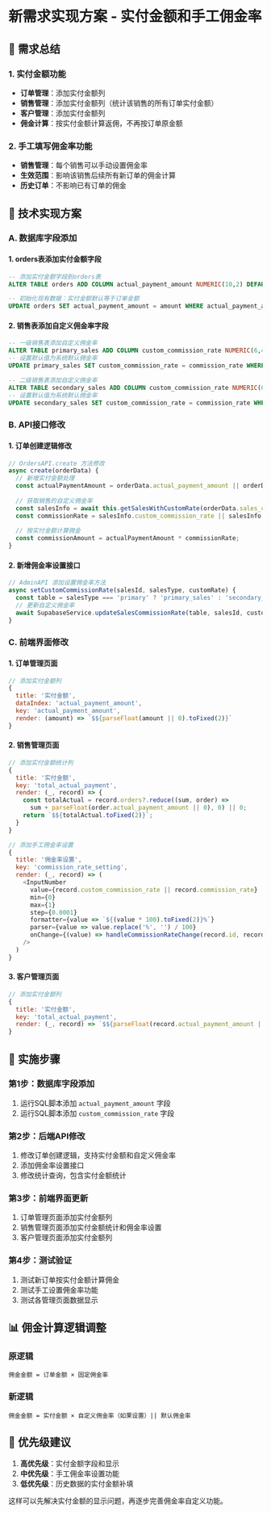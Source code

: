 # 新需求实现方案 - 实付金额和手工佣金率

## 🎯 需求总结

### 1. 实付金额功能
- **订单管理**：添加实付金额列
- **销售管理**：添加实付金额列（统计该销售的所有订单实付金额）
- **客户管理**：添加实付金额列  
- **佣金计算**：按实付金额计算返佣，不再按订单原金额

### 2. 手工填写佣金率功能
- **销售管理**：每个销售可以手动设置佣金率
- **生效范围**：影响该销售后续所有新订单的佣金计算
- **历史订单**：不影响已有订单的佣金

## 🔧 技术实现方案

### A. 数据库字段添加

#### 1. orders表添加实付金额字段
```sql
-- 添加实付金额字段到orders表
ALTER TABLE orders ADD COLUMN actual_payment_amount NUMERIC(10,2) DEFAULT 0.00;

-- 初始化现有数据：实付金额默认等于订单金额
UPDATE orders SET actual_payment_amount = amount WHERE actual_payment_amount IS NULL;
```

#### 2. 销售表添加自定义佣金率字段
```sql
-- 一级销售表添加自定义佣金率
ALTER TABLE primary_sales ADD COLUMN custom_commission_rate NUMERIC(6,4);
-- 设置默认值为系统默认佣金率
UPDATE primary_sales SET custom_commission_rate = commission_rate WHERE custom_commission_rate IS NULL;

-- 二级销售表添加自定义佣金率  
ALTER TABLE secondary_sales ADD COLUMN custom_commission_rate NUMERIC(6,4);
-- 设置默认值为系统默认佣金率
UPDATE secondary_sales SET custom_commission_rate = commission_rate WHERE custom_commission_rate IS NULL;
```

### B. API接口修改

#### 1. 订单创建逻辑修改
```javascript
// OrdersAPI.create 方法修改
async create(orderData) {
  // 新增实付金额处理
  const actualPaymentAmount = orderData.actual_payment_amount || orderData.amount;
  
  // 获取销售的自定义佣金率
  const salesInfo = await this.getSalesWithCustomRate(orderData.sales_code);
  const commissionRate = salesInfo.custom_commission_rate || salesInfo.commission_rate;
  
  // 按实付金额计算佣金
  const commissionAmount = actualPaymentAmount * commissionRate;
}
```

#### 2. 新增佣金率设置接口
```javascript
// AdminAPI 添加设置佣金率方法
async setCustomCommissionRate(salesId, salesType, customRate) {
  const table = salesType === 'primary' ? 'primary_sales' : 'secondary_sales';
  // 更新自定义佣金率
  await SupabaseService.updateSalesCommissionRate(table, salesId, customRate);
}
```

### C. 前端界面修改

#### 1. 订单管理页面
```javascript
// 添加实付金额列
{
  title: '实付金额',
  dataIndex: 'actual_payment_amount',
  key: 'actual_payment_amount',
  render: (amount) => `$${parseFloat(amount || 0).toFixed(2)}`
}
```

#### 2. 销售管理页面
```javascript
// 添加实付金额统计列
{
  title: '实付金额',
  key: 'total_actual_payment',
  render: (_, record) => {
    const totalActual = record.orders?.reduce((sum, order) => 
      sum + parseFloat(order.actual_payment_amount || 0), 0) || 0;
    return `$${totalActual.toFixed(2)}`;
  }
}

// 添加手工佣金率设置
{
  title: '佣金率设置',
  key: 'commission_rate_setting',
  render: (_, record) => (
    <InputNumber
      value={record.custom_commission_rate || record.commission_rate}
      min={0}
      max={1}
      step={0.0001}
      formatter={value => `${(value * 100).toFixed(2)}%`}
      parser={value => value.replace('%', '') / 100}
      onChange={(value) => handleCommissionRateChange(record.id, record.type, value)}
    />
  )
}
```

#### 3. 客户管理页面
```javascript
// 添加实付金额列
{
  title: '实付金额',
  key: 'total_actual_payment',
  render: (_, record) => `$${parseFloat(record.actual_payment_amount || 0).toFixed(2)}`
}
```

## 🚀 实施步骤

### 第1步：数据库字段添加
1. 运行SQL脚本添加 `actual_payment_amount` 字段
2. 运行SQL脚本添加 `custom_commission_rate` 字段

### 第2步：后端API修改
1. 修改订单创建逻辑，支持实付金额和自定义佣金率
2. 添加佣金率设置接口
3. 修改统计查询，包含实付金额统计

### 第3步：前端界面更新
1. 订单管理页面添加实付金额列
2. 销售管理页面添加实付金额统计和佣金率设置
3. 客户管理页面添加实付金额列

### 第4步：测试验证
1. 测试新订单按实付金额计算佣金
2. 测试手工设置佣金率功能
3. 测试各管理页面数据显示

## 📊 佣金计算逻辑调整

### 原逻辑
```
佣金金额 = 订单金额 × 固定佣金率
```

### 新逻辑  
```
佣金金额 = 实付金额 × 自定义佣金率（如果设置）|| 默认佣金率
```

## 🎯 优先级建议

1. **高优先级**：实付金额字段和显示
2. **中优先级**：手工佣金率设置功能
3. **低优先级**：历史数据的实付金额补填

这样可以先解决实付金额的显示问题，再逐步完善佣金率自定义功能。
